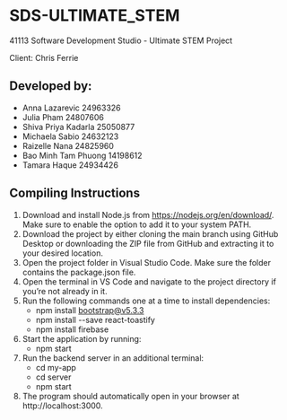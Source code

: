 # SDS-ULTIMATE_STEM
41113 Software Development Studio - Ultimate STEM Project 

Client: Chris Ferrie

## Developed by:
- Anna Lazarevic 24963326
- Julia Pham 24807606
- Shiva Priya Kadarla 25050877
- Michaela Sabio 24632123
- Raizelle Nana 24825960
- Bao Minh Tam Phuong 14198612
- Tamara Haque 24934426


## Compiling Instructions 
1. Download and install Node.js from https://nodejs.org/en/download/. Make sure to enable the option to add it to your system PATH.
2. Download the project by either cloning the main branch using GitHub Desktop or downloading the ZIP file from GitHub and extracting it to your desired location.
3. Open the project folder in Visual Studio Code. Make sure the folder contains the package.json file.
4. Open the terminal in VS Code and navigate to the project directory if you’re not already in it.
5. Run the following commands one at a time to install dependencies:
   - npm install bootstrap@v5.3.3
   - npm install --save react-toastify
   - npm install firebase
6. Start the application by running:
   - npm start
7. Run the backend server in an additional terminal:
   - cd my-app
   - cd server
   - npm start
8. The program should automatically open in your browser at http://localhost:3000.
